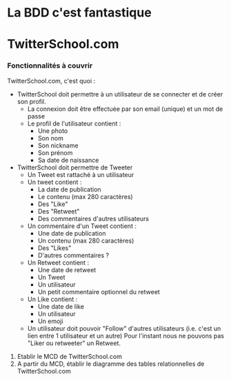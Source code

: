# La BDD c'est fantastique

# TwitterSchool.com

### Fonctionnalités à couvrir

TwitterSchool.com, c'est quoi :
- TwitterSchool doit permettre à un utilisateur de se connecter et de créer son profil.
	- La connexion doit être effectuée par son email (unique) et un mot de passe
	- Le profil de l'utilisateur contient :
		- Une photo
		- Son nom
		- Son nickname
		- Son prénom
		- Sa date de naissance
- TwitterSchool doit permettre de Tweeter 
	- Un Tweet est rattaché à un utilisateur
	- Un tweet contient :
		- La date de publication
		- Le contenu (max 280 caractères)
		- Des "Like"
		- Des "Retweet"
		- Des commentaires d'autres utilisateurs
	- Un commentaire d'un Tweet contient :
		- Une date de publication
		- Un contenu (max 280 caractères)
		- Des "Likes"
		- D'autres commentaires ?
	- Un Retweet contient :
		- Une date de retweet
		- Un Tweet
		- Un utilisateur
		- Un petit commentaire optionnel du retweet
	- Un Like contient :
		- Une date de like
		- Un utilisateur
		- Un emoji
	- Un utilisateur doit pouvoir "Follow" d'autres utilisateurs (i.e. c'est un lien entre 1 utilisateur et un autre)
Pour l'instant nous ne pouvons pas "Liker ou retweeter" un Retweet.

1. Etablir le MCD de TwitterSchool.com
2. A partir du MCD, établir le diagramme des tables relationnelles de TwitterSchool.com

